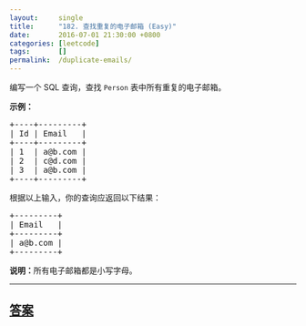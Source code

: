 ```yaml
---
layout:     single
title:      "182. 查找重复的电子邮箱 (Easy)"
date:       2016-07-01 21:30:00 +0800
categories: [leetcode]
tags:       []
permalink:  /duplicate-emails/
---
```


<p>编写一个 SQL 查询，查找&nbsp;<code>Person</code> 表中所有重复的电子邮箱。</p>

<p><strong>示例：</strong></p>

<pre>+----+---------+
| Id | Email   |
+----+---------+
| 1  | a@b.com |
| 2  | c@d.com |
| 3  | a@b.com |
+----+---------+
</pre>

<p>根据以上输入，你的查询应返回以下结果：</p>

<pre>+---------+
| Email   |
+---------+
| a@b.com |
+---------+
</pre>

<p><strong>说明：</strong>所有电子邮箱都是小写字母。</p>

---

## [答案](https://github.com/openset/leetcode/tree/master/problems/duplicate-emails)
